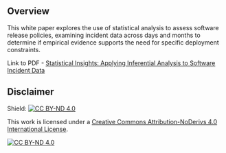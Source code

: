 ## Overview

This white paper explores the use of statistical analysis to assess software release policies, examining incident data across days and months to determine if empirical evidence supports the need for specific deployment constraints.

Link to PDF - <a href="https://milapj.github.io/infer-stats-white-paper/main.pdf" target="_blank">Statistical Insights: Applying Inferential Analysis to Software Incident Data</a>

## Disclaimer

Shield: [![CC BY-ND 4.0][cc-by-nd-shield]][cc-by-nd]

This work is licensed under a
[Creative Commons Attribution-NoDerivs 4.0 International License][cc-by-nd].

[![CC BY-ND 4.0][cc-by-nd-image]][cc-by-nd]

[cc-by-nd]: https://creativecommons.org/licenses/by-nd/4.0/
[cc-by-nd-image]: https://licensebuttons.net/l/by-nd/4.0/88x31.png
[cc-by-nd-shield]: https://img.shields.io/badge/License-CC%20BY--ND%204.0-lightgrey.svg
